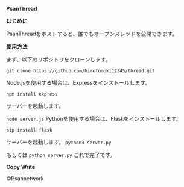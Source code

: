 **PsanThread**

**はじめに**

PsanThreadをホストすると、誰でもオープンスレッドを公開できます。

**使用方法**

まず、以下のリポジトリをクローンします。

```git clone https://github.com/hirotomoki12345/thread.git```

Node.jsを使用する場合は、Expressをインストールします。

```npm install express```

サーバーを起動します。

```node server.js```
Pythonを使用する場合は、Flaskをインストールします。

```pip install flask```

サーバーを起動します。
```python3 server.py```

もしくは
```python server.py```
これで完了です。

**Copy Write**

©Psannetwork
